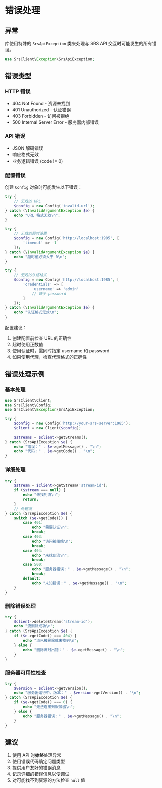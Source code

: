 # 错误处理

## 异常

库使用特殊的 `SrsApiException` 类来处理与 SRS API 交互时可能发生的所有错误。

```php
use SrsClient\Exception\SrsApiException;
```

## 错误类型

### HTTP 错误

- 404 Not Found - 资源未找到
- 401 Unauthorized - 认证错误
- 403 Forbidden - 访问被拒绝
- 500 Internal Server Error - 服务器内部错误

### API 错误

- JSON 解码错误
- 响应格式无效
- 业务逻辑错误 (code != 0)

### 配置错误

创建 `Config` 对象时可能发生以下错误：

```php
try {
    // 无效的 URL
    $config = new Config('invalid-url');
} catch (\InvalidArgumentException $e) {
    echo "URL 格式无效\n";
}

try {
    // 无效的超时设置
    $config = new Config('http://localhost:1985', [
        'timeout' => -1
    ]);
} catch (\InvalidArgumentException $e) {
    echo "超时值必须大于 0\n";
}

try {
    // 无效的认证格式
    $config = new Config('http://localhost:1985', [
        'credentials' => [
            'username' => 'admin'
            // 缺少 password
        ]
    ]);
} catch (\InvalidArgumentException $e) {
    echo "认证格式无效\n";
}
```

配置建议：
1. 创建配置前检查 URL 的正确性
2. 超时使用正数值
3. 使用认证时，需同时指定 username 和 password
4. 如果使用代理，检查代理格式的正确性

## 错误处理示例

### 基本处理

```php
use SrsClient\Client;
use SrsClient\Config;
use SrsClient\Exception\SrsApiException;

try {
    $config = new Config('http://your-srs-server:1985');
    $client = new Client($config);
    
    $streams = $client->getStreams();
} catch (SrsApiException $e) {
    echo "错误：" . $e->getMessage() . "\n";
    echo "代码：" . $e->getCode() . "\n";
}
```

### 详细处理

```php
try {
    $stream = $client->getStream('stream-id');
    if ($stream === null) {
        echo "未找到流\n";
        return;
    }
    // 处理流
} catch (SrsApiException $e) {
    switch ($e->getCode()) {
        case 401:
            echo "需要认证\n";
            break;
        case 403:
            echo "访问被拒绝\n";
            break;
        case 404:
            echo "未找到流\n";
            break;
        case 500:
            echo "服务器错误：" . $e->getMessage() . "\n";
            break;
        default:
            echo "未知错误：" . $e->getMessage() . "\n";
    }
}
```

### 删除错误处理

```php
try {
    $client->deleteStream('stream-id');
    echo "流删除成功\n";
} catch (SrsApiException $e) {
    if ($e->getCode() === 404) {
        echo "流已被删除或未找到\n";
    } else {
        echo "删除流时出错：" . $e->getMessage() . "\n";
    }
}
```

### 服务器可用性检查

```php
try {
    $version = $client->getVersion();
    echo "服务器运行中。版本：" . $version->getVersion() . "\n";
} catch (SrsApiException $e) {
    if ($e->getCode() === 0) {
        echo "无法连接到服务器\n";
    } else {
        echo "服务器错误：" . $e->getMessage() . "\n";
    }
}
```

## 建议

1. 使用 API 时**始终**处理异常
2. 使用错误代码确定问题类型
3. 提供用户友好的错误消息
4. 记录详细的错误信息以便调试
5. 对可能找不到资源的方法检查 `null` 值 
